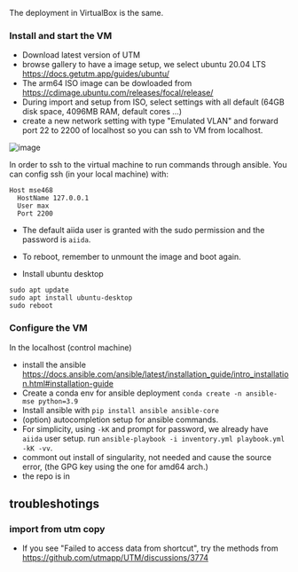 The deployment in VirtualBox is the same.

### Install and start the VM
- Download latest version of UTM
- browse gallery to have a image setup, we select ubuntu 20.04 LTS https://docs.getutm.app/guides/ubuntu/
- The arm64 ISO image can be dowloaded from https://cdimage.ubuntu.com/releases/focal/release/
- During import and setup from ISO, select settings with all default (64GB disk space, 4096MB RAM, default cores ...)
- create a new network setting with type "Emulated VLAN" and forward port 22 to 2200 of localhost so you can ssh to VM from localhost.

![image](https://github.com/unkcpz/mse468-vm/assets/8831685/5f98badb-ead5-4757-a2c0-a6ca6229f3b0)

In order to ssh to the virtual machine to run commands through ansible. You can config ssh (in your local machine) with:
```
Host mse468
  HostName 127.0.0.1
  User max
  Port 2200
```
- The default aiida user is granted with the sudo permission and the password is `aiida`.

- To reboot, remember to unmount the image and boot again.
- Install ubuntu desktop
```console
sudo apt update
sudo apt install ubuntu-desktop
sudo reboot
```

### Configure the VM
In the localhost (control machine)

- install the ansible https://docs.ansible.com/ansible/latest/installation_guide/intro_installation.html#installation-guide
- Create a conda env for ansible deployment `conda create -n ansible-mse python=3.9`
- Install ansible with `pip install ansible ansible-core`
- (option) autocompletion setup for ansible commands.
- For simplicity, using `-kK` and prompt for password, we already have `aiida` user setup. run `ansible-playbook -i inventory.yml playbook.yml -kK -vv`.
- commont out install of singularity, not needed and cause the source error, (the GPG key using the one for amd64 arch.)
- the repo is in 

## troubleshotings

### import from utm copy

- If you see "Failed to access data from shortcut", try the methods from https://github.com/utmapp/UTM/discussions/3774
